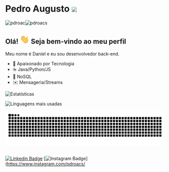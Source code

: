 # Pedro Augusto <img src="[https://emojis.slackmojis.com/emojis/images/1531849430/4246/blob-sunglasses.gif](https://avatars.githubusercontent.com/u/90412819?v=4)" width="30"/>

<div style="display: flex">
<img src = "https://komarev.com/ghpvc/?username=pdroacs&label=Profile%20views&color=brightgreen" alt="pdroac"  style="float:right, margin-right:10px"/>
<img src="https://img.shields.io/github/followers/pdroacs?label=Follow&color=brightgreen" alt="pdroacs" style="float:left" />
</div>

## Olá! <img  src="https://raw.githubusercontent.com/ABSphreak/ABSphreak/master/gifs/Hi.gif" width="30" /> Seja bem-vindo ao meu perfil

Meu nome é Daniel e eu sou desenvolvedor back-end.

- :blue_heart: Apaixonado por Tecnologia
- :coffee: Java/Python/JS
- :green_heart: NoSQL
- :envelope: Mensageria/Streams

![Estatísticas](https://github-readme-stats.vercel.app/api?username=pdroacs&show_icons=true&locale=pt-BR&theme=transparent&rank_icon=github)

![Linguagens mais usadas](https://github-readme-stats.vercel.app/api/top-langs/?username=pdroacs&layout=compact&langs_count=7&count_private=true&locale=pt-BR&theme=transparent)

![Snake animation](https://github.com/pdroacs/pdroacs/blob/output/github-contribution-grid-snake.svg)

##

[![Linkedin Badge](https://img.shields.io/badge/LinkedIn-0077B5?style=for-the-badge&logo=linkedin&logoColor=white)](https://www.linkedin.com/in/pedro-augusto-279548205/)
[![Instagram Badge](https://img.shields.io/badge/Instagram-E4405F?style=for-the-badge&logo=instagram&logoColor=white)](https://www.instagram.com/pdroacs/
